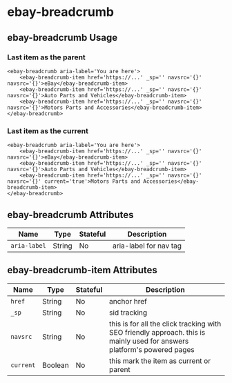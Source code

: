 # ebay-breadcrumb

## ebay-breadcrumb Usage
### Last item as the parent
```marko
<ebay-breadcrumb aria-label='You are here'>
    <ebay-breadcrumb-item href='https://...' _sp='' navsrc='{}' navsrc='{}'>eBay</ebay-breadcrumb-item>
    <ebay-breadcrumb-item href='https://...' _sp='' navsrc='{}' navsrc='{}'>Auto Parts and Vehicles</ebay-breadcrumb-item>
    <ebay-breadcrumb-item href='https://...' _sp='' navsrc='{}' navsrc='{}'>Motors Parts and Accessories</ebay-breadcrumb-item>
</ebay-breadcrumb>
```
### Last item as the current
```marko
<ebay-breadcrumb aria-label='You are here'>
    <ebay-breadcrumb-item href='https://...' _sp='' navsrc='{}' navsrc='{}'>eBay</ebay-breadcrumb-item>
    <ebay-breadcrumb-item href='https://...' _sp='' navsrc='{}' navsrc='{}'>Auto Parts and Vehicles</ebay-breadcrumb-item>
    <ebay-breadcrumb-item href='https://...' _sp='' navsrc='{}' navsrc='{}' current='true'>Motors Parts and Accessories</ebay-breadcrumb-item>
</ebay-breadcrumb>
```
## ebay-breadcrumb Attributes

Name | Type | Stateful | Description
--- | --- | --- | ---
`aria-label` | String | No | aria-label for nav tag

## ebay-breadcrumb-item Attributes

Name | Type | Stateful | Description
--- | --- | --- | ---
`href` | String | No | anchor href
`_sp` | String | No | sid tracking
`navsrc` | String | No | this is for all the click tracking with SEO friendly approach. this is mainly used for answers platform's powered pages
`current` | Boolean | No | this mark the item as current or parent
